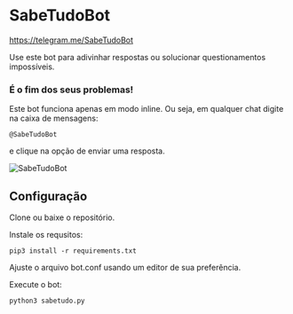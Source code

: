 # SabeTudoBot

https://telegram.me/SabeTudoBot

Use este bot para adivinhar respostas ou solucionar questionamentos impossíveis.

### É o fim dos seus problemas!

Este bot funciona apenas em modo inline.
Ou seja, em qualquer chat digite na caixa de mensagens:
```
@SabeTudoBot 
```
e clique na opção de enviar uma resposta.

![SabeTudoBot](http://i.imgur.com/PajhQbp.png)

## Configuração

Clone ou baixe o repositório. 

Instale os requsitos:

```
pip3 install -r requirements.txt
```

Ajuste o arquivo bot.conf usando um editor de sua preferência.

Execute o bot:

```
python3 sabetudo.py
```
